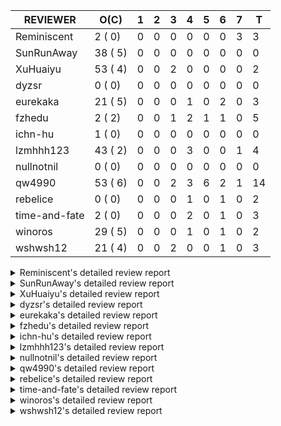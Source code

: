 |   REVIEWER    |  O(C)   | 1 | 2 | 3 | 4 | 5 | 6 | 7 | T  |
|---------------|---------|---|---|---|---|---|---|---|----|
| Reminiscent   |  2 ( 0) | 0 | 0 | 0 | 0 | 0 | 0 | 3 |  3 |
| SunRunAway    | 38 ( 5) | 0 | 0 | 0 | 0 | 0 | 0 | 0 |  0 |
| XuHuaiyu      | 53 ( 4) | 0 | 0 | 2 | 0 | 0 | 0 | 0 |  2 |
| dyzsr         |  0 ( 0) | 0 | 0 | 0 | 0 | 0 | 0 | 0 |  0 |
| eurekaka      | 21 ( 5) | 0 | 0 | 0 | 1 | 0 | 2 | 0 |  3 |
| fzhedu        |  2 ( 2) | 0 | 0 | 1 | 2 | 1 | 1 | 0 |  5 |
| ichn-hu       |  1 ( 0) | 0 | 0 | 0 | 0 | 0 | 0 | 0 |  0 |
| lzmhhh123     | 43 ( 2) | 0 | 0 | 0 | 3 | 0 | 0 | 1 |  4 |
| nullnotnil    |  0 ( 0) | 0 | 0 | 0 | 0 | 0 | 0 | 0 |  0 |
| qw4990        | 53 ( 6) | 0 | 0 | 2 | 3 | 6 | 2 | 1 | 14 |
| rebelice      |  0 ( 0) | 0 | 0 | 0 | 1 | 0 | 1 | 0 |  2 |
| time-and-fate |  2 ( 0) | 0 | 0 | 0 | 2 | 0 | 1 | 0 |  3 |
| winoros       | 29 ( 5) | 0 | 0 | 0 | 1 | 0 | 1 | 0 |  2 |
| wshwsh12      | 21 ( 4) | 0 | 0 | 2 | 0 | 0 | 1 | 0 |  3 |


<details> 
  <summary>Reminiscent's detailed review report</summary> 

## To Be Reviewed

|    REPO    |                                                                   PR                                                                   | C | LASTED |
|------------|----------------------------------------------------------------------------------------------------------------------------------------|---|--------|
| tidb/21896 | [planner: fix union doesn't handle collate correctly (#21854)](https://github.com/pingcap/tidb/pull/21896)                             |   | 48d19h |
| tidb/22354 | [planner: do not cache prepared plan if optimization depends on mutable constant (#22349)](https://github.com/pingcap/tidb/pull/22354) |   | 26d22h |


## Reviewed in Last 7 Days

|    REPO    |                                                                PR                                                                 | C | D |   R   |
|------------|-----------------------------------------------------------------------------------------------------------------------------------|---|---|-------|
| tidb/22641 | [*: do not report error for prepared stmt execution if tidb_snapshot is set (#22568)](https://github.com/pingcap/tidb/pull/22641) |   | 7 | 1h    |
| tidb/22330 | [planner: check error when correlatedAggregateResolver leaves ast.Node (#22222)](https://github.com/pingcap/tidb/pull/22330)      |   | 7 | 21d3h |
| tidb/22568 | [*: do not report error for prepared stmt execution if tidb_snapshot is set](https://github.com/pingcap/tidb/pull/22568)          |   | 7 | 4d20h |


</details> 


<details> 
  <summary>SunRunAway's detailed review report</summary> 

## To Be Reviewed

|     REPO     |                                                                      PR                                                                       | C | LASTED  |
|--------------|-----------------------------------------------------------------------------------------------------------------------------------------------|---|---------|
| docs-cn/4669 | [sql-optimization: extended statistics documentation](https://github.com/pingcap/docs-cn/pull/4669)                                           |   | 117d17h |
| docs-cn/4913 | [explain: add indexes](https://github.com/pingcap/docs-cn/pull/4913)                                                                          |   | 83d17h  |
| tidb/15370   | [planner,executor: Refactor Shuffle and implement parallel Sort](https://github.com/pingcap/tidb/pull/15370)                                  | Y | 330d18h |
| docs-cn/4933 | [explain: add joins](https://github.com/pingcap/docs-cn/pull/4933)                                                                            |   | 79d20h  |
| tidb/15462   | [executor: implement `graceHashJoin`](https://github.com/pingcap/tidb/pull/15462)                                                             | Y | 326d17h |
| tidb/16967   | [executor: Refactor Shuffle and implement parallel sort (executor part)](https://github.com/pingcap/tidb/pull/16967)                          | Y | 281d10h |
| tidb/17238   | [*: refactor table.Allocator to improve readability](https://github.com/pingcap/tidb/pull/17238)                                              |   | 268d18h |
| tidb/19120   | [executor: Concurrently fetch chunks and insert them to a concurrent hash table in hash build](https://github.com/pingcap/tidb/pull/19120)    |   | 180d21h |
| tidb/19178   | [executor: Refactor probe channel](https://github.com/pingcap/tidb/pull/19178)                                                                |   | 178d16h |
| tidb/19347   | [executor: support new syntax `create/drop binding for digest` for tidb dashboard usage](https://github.com/pingcap/tidb/pull/19347)          |   | 170d23h |
| tidb/19807   | [executor: parallel evaluation for hash aggregate distinct](https://github.com/pingcap/tidb/pull/19807)                                       |   | 156d10h |
| tidb/19900   | [executor: enable inline projection for sort&topN](https://github.com/pingcap/tidb/pull/19900)                                                | Y | 151d18h |
| tidb/20140   | [expressions: Support `bin-to-uuid` and `uuid-to-bin`](https://github.com/pingcap/tidb/pull/20140)                                            |   | 138d22h |
| tidb/20220   | [*: new secondary index value format](https://github.com/pingcap/tidb/pull/20220)                                                             |   | 135d16h |
| tidb/20316   | [docs/design: add design doc for index usage information](https://github.com/pingcap/tidb/pull/20316)                                         |   | 130d17h |
| tidb/20335   | [planner, executor: enable inline projection for Selection](https://github.com/pingcap/tidb/pull/20335)                                       | Y | 127d17h |
| tidb/20360   | [planner: refine explain info for batch cop](https://github.com/pingcap/tidb/pull/20360)                                                      |   | 121d22h |
| tidb/20397   | [parser: replace ast.SelectLockInShareMode with ast.SelectLockForShare](https://github.com/pingcap/tidb/pull/20397)                           |   | 119d18h |
| tidb/20615   | [utils: Avoid panic when getting memory](https://github.com/pingcap/tidb/pull/20615)                                                          |   | 107d2h  |
| tidb/20689   | [expression: make TIME function compatible with MySQL (#19158)](https://github.com/pingcap/tidb/pull/20689)                                   |   | 102d20h |
| tidb/20752   | [*: trace statsCache and preparePlanCache by Global memory tracker.](https://github.com/pingcap/tidb/pull/20752)                              |   | 97d22h  |
| tidb/20765   | [planner: support stable result mode](https://github.com/pingcap/tidb/pull/20765)                                                             |   | 97d16h  |
| tidb/21207   | [planner: fix the inappropriate out-of-range range estimation rule](https://github.com/pingcap/tidb/pull/21207)                               |   | 76d18h  |
| tidb/21277   | [executor: fix split table with large integers](https://github.com/pingcap/tidb/pull/21277)                                                   |   | 74d19h  |
| tidb/21364   | [expression: Add test cases to cover the cases when invalid int value is casted as TIME (#18653)](https://github.com/pingcap/tidb/pull/21364) |   | 70d1h   |
| tidb/21381   | [*: optimize analyze cluster index table](https://github.com/pingcap/tidb/pull/21381)                                                         |   | 69d17h  |
| tidb/21386   | [expression: Disable cast decimal as string push down to TiFlash](https://github.com/pingcap/tidb/pull/21386)                                 |   | 69d16h  |
| tidb/21834   | [planner: enhanced index range calculation plan](https://github.com/pingcap/tidb/pull/21834)                                                  |   | 53d18h  |
| tidb/21876   | [planner: bypass the DNF restriction if index merge hint is specified (#20799)](https://github.com/pingcap/tidb/pull/21876)                   |   | 51d19h  |
| tidb/21878   | [planner: do not push down lock to pointGet/bacthPointGet when selection exists](https://github.com/pingcap/tidb/pull/21878)                  |   | 51d18h  |
| tidb/21956   | [planner/preprocessor: disallow into-outfile clause in some place](https://github.com/pingcap/tidb/pull/21956)                                |   | 46d22h  |
| tidb/22026   | [expression: separated arithmeticPlusIntSig](https://github.com/pingcap/tidb/pull/22026)                                                      |   | 44d20h  |
| tidb/22043   | [planner, executor: enhance the limit pushdown rule.](https://github.com/pingcap/tidb/pull/22043)                                             |   | 42d10h  |
| tidb/22114   | [test: fix globalkilltest (#21987)](https://github.com/pingcap/tidb/pull/22114)                                                               |   | 39d12h  |
| tidb/22181   | [planner, expression: fix error when using IN combined with subquery (#22080)](https://github.com/pingcap/tidb/pull/22181)                    |   | 33d17h  |
| tidb/22217   | [*: rewrite origin SQL with default DB for SQL bindings (#21275)](https://github.com/pingcap/tidb/pull/22217)                                 |   | 32d17h  |
| tidb/22365   | [planner: check index valid while forUpdateRead (#22152)](https://github.com/pingcap/tidb/pull/22365)                                         |   | 26d19h  |
| tidb/22379   | [[experiment] executor: allow aggregation to spill disk when running out of memory quota](https://github.com/pingcap/tidb/pull/22379)         |   | 25d19h  |


## Reviewed in Last 7 Days

| REPO | PR | C | D | R |
|------|----|---|---|---|


</details> 


<details> 
  <summary>XuHuaiyu's detailed review report</summary> 

## To Be Reviewed

|     REPO     |                                                                              PR                                                                              | C | LASTED  |
|--------------|--------------------------------------------------------------------------------------------------------------------------------------------------------------|---|---------|
| tidb/19292   | [planner: suppport left join in join reorder](https://github.com/pingcap/tidb/pull/19292)                                                                    |   | 172d16h |
| docs-cn/5323 | [Update parameter type description](https://github.com/pingcap/docs-cn/pull/5323)                                                                            |   | 20d18h  |
| tidb/19900   | [executor: enable inline projection for sort&topN](https://github.com/pingcap/tidb/pull/19900)                                                               | Y | 151d18h |
| tidb/19957   | [executor: add builtin aggregate function `json_arrayagg`](https://github.com/pingcap/tidb/pull/19957)                                                       | Y | 149d13h |
| tidb/20040   | [planner, expression: take NullFlag into consideration when optimize the `int non-const` <cmp > `non-int const`](https://github.com/pingcap/tidb/pull/20040) | Y | 144d13h |
| tidb/20140   | [expressions: Support `bin-to-uuid` and `uuid-to-bin`](https://github.com/pingcap/tidb/pull/20140)                                                           |   | 138d22h |
| tidb/20311   | [expression: fix overflow error when convert bit to int64 (#20266)](https://github.com/pingcap/tidb/pull/20311)                                              |   | 130d21h |
| tidb/20350   | [executor: support read global indexes in IndexMergeReader and index join](https://github.com/pingcap/tidb/pull/20350)                                       | Y | 124d13h |
| tidb/20505   | [*: Add metrics for oom-action and sql memory usage.](https://github.com/pingcap/tidb/pull/20505)                                                            |   | 111d18h |
| tidb/20576   | [*: fix stats feedback after tableReader handle multiple ranges](https://github.com/pingcap/tidb/pull/20576)                                                 |   | 109d12h |
| tidb/20613   | [executor: fix issue of hash join fetch time inaccurate](https://github.com/pingcap/tidb/pull/20613)                                                         |   | 107d13h |
| tidb/20752   | [*: trace statsCache and preparePlanCache by Global memory tracker.](https://github.com/pingcap/tidb/pull/20752)                                             |   | 97d22h  |
| tidb/20790   | [collation: add pinyin collation for chinese charset support](https://github.com/pingcap/tidb/pull/20790)                                                    |   | 96d20h  |
| tidb/20793   | [planner, executor: enable inline projection for Apply](https://github.com/pingcap/tidb/pull/20793)                                                          |   | 96d20h  |
| tidb/20905   | [planner: fix statement-optimize not work in `TryFastPlan`](https://github.com/pingcap/tidb/pull/20905)                                                      |   | 93d17h  |
| tidb/20972   | [expression: POC implementation of Vitess hashing algorithm.](https://github.com/pingcap/tidb/pull/20972)                                                    |   | 89d0h   |
| tidb/21064   | [planner, executor: fix cast not check error](https://github.com/pingcap/tidb/pull/21064)                                                                    |   | 84d8h   |
| tidb/21149   | [executor:Add runtime stat for IndexMergeReaderExecutor (#20653)](https://github.com/pingcap/tidb/pull/21149)                                                |   | 80d14h  |
| tidb/21228   | [executor: return the result immediately when combining LIMIT row_count with DISTINCT](https://github.com/pingcap/tidb/pull/21228)                           |   | 76d13h  |
| tidb/21304   | [executor: Add the HashAggExec runtime information (#20577)](https://github.com/pingcap/tidb/pull/21304)                                                     |   | 74d12h  |
| tidb/21334   | [*: make rollback work on user-defined variables](https://github.com/pingcap/tidb/pull/21334)                                                                |   | 73d13h  |
| tidb/21340   | [executor: initialize expensive query handler on domain creation](https://github.com/pingcap/tidb/pull/21340)                                                |   | 72d23h  |
| tidb/21476   | [planner: check for decimal format in cast expr (#20836)](https://github.com/pingcap/tidb/pull/21476)                                                        |   | 66d15h  |
| tidb/21536   | [executor: add slow-log file meta cache to avoid repeat read file meta information](https://github.com/pingcap/tidb/pull/21536)                              |   | 62d14h  |
| tidb/21564   | [ddl: fix Incorrect behavior of NO_ZERO_DATE when altering table](https://github.com/pingcap/tidb/pull/21564)                                                |   | 61d15h  |
| tidb/21626   | [test: convert test to benchmard test to make ci stable (#21616)](https://github.com/pingcap/tidb/pull/21626)                                                |   | 59d22h  |
| tidb/21680   | [planner: report error when ORDER BY conflicts with DISTINCT (#21286)](https://github.com/pingcap/tidb/pull/21680)                                           |   | 58d16h  |
| tidb/21839   | [planner/core: add 'split table using statistics' statement](https://github.com/pingcap/tidb/pull/21839)                                                     |   | 53d15h  |
| tidb/21853   | [expression: fix compatibility behaviors in time_format with MySQL (#21559)](https://github.com/pingcap/tidb/pull/21853)                                     |   | 52d18h  |
| tidb/21896   | [planner: fix union doesn't handle collate correctly (#21854)](https://github.com/pingcap/tidb/pull/21896)                                                   |   | 48d19h  |
| tidb/22014   | [executor: fix unstable test Issue16696 (#22009)](https://github.com/pingcap/tidb/pull/22014)                                                                |   | 45d16h  |
| tidb/22131   | [privilege: remove leading and trailing space when create user and role](https://github.com/pingcap/tidb/pull/22131)                                         |   | 38d19h  |
| tidb/22149   | [session: set process info before building plan (#22101)](https://github.com/pingcap/tidb/pull/22149)                                                        |   | 34d19h  |
| tidb/22163   | [expression: separated arithmeticMinusIntSig](https://github.com/pingcap/tidb/pull/22163)                                                                    |   | 34d13h  |
| tidb/22186   | [executor: fix select into outfile with year type column has no data (#22175)](https://github.com/pingcap/tidb/pull/22186)                                   |   | 33d16h  |
| tidb/22294   | [planner, table: optimize the list partition pruner for range query](https://github.com/pingcap/tidb/pull/22294)                                             |   | 30d19h  |
| tidb/22307   | [ddl: fix update can see columns not public](https://github.com/pingcap/tidb/pull/22307)                                                                     |   | 30d15h  |
| tidb/22381   | [planner: check schema stale for plan cache when forUpdateRead](https://github.com/pingcap/tidb/pull/22381)                                                  |   | 25d14h  |
| tidb/22407   | [types: fix return err when decimal from string value](https://github.com/pingcap/tidb/pull/22407)                                                           |   | 23d19h  |
| tidb/22418   | [expression: Optimize builtinArithmeticModRealSig and builtinGreatestDecimalSig using MergeNull method](https://github.com/pingcap/tidb/pull/22418)          |   | 20d23h  |
| tidb/22426   | [expression: fix bugs in builtinfunction ArithmeticMinusInt logic](https://github.com/pingcap/tidb/pull/22426)                                               |   | 20d16h  |
| tidb/22432   | [types,execute: fix errcode return like mysql when inserting incorrect int value ](https://github.com/pingcap/tidb/pull/22432)                               |   | 19d21h  |
| tidb/22472   | [planner, statistics: build the global statistics for the partition table](https://github.com/pingcap/tidb/pull/22472)                                       |   | 17d16h  |
| tidb/22507   | [types: fix the bug about the wrong query result for decimal type ](https://github.com/pingcap/tidb/pull/22507)                                              |   | 13d23h  |
| tidb/22616   | [expression: from_unixtime accept 64-bit integers](https://github.com/pingcap/tidb/pull/22616)                                                               |   | 9d23h   |
| tidb/22617   | [metrics: fix wrong bucket name of coprocessor cache (#22454)](https://github.com/pingcap/tidb/pull/22617)                                                   |   | 9d22h   |
| tidb/22624   | [ planner: not pruning column used by union scan condition (#21640)](https://github.com/pingcap/tidb/pull/22624)                                             |   | 9d16h   |
| tidb/22640   | [*: refactor ExecuteInternal to return single resultset (#22546)](https://github.com/pingcap/tidb/pull/22640)                                                |   | 6d20h   |
| tidb/22696   | [expression: enable arithmetic Mod push down](https://github.com/pingcap/tidb/pull/22696)                                                                    |   | 4d17h   |
| tidb/22711   | [executor: Fix inline schema name](https://github.com/pingcap/tidb/pull/22711)                                                                               |   | 4d11h   |
| tidb/22722   | [planner, errno: make error code of ErrMixOfGroupFuncAndFields consistent with MySQL](https://github.com/pingcap/tidb/pull/22722)                            |   | 3d20h   |
| tidb/22736   | [executor: fix load data losing connection when batch_dml_size is set (#22724)](https://github.com/pingcap/tidb/pull/22736)                                  |   | 2d23h   |
| tidb/22737   | [executor: fix load data losing connection when batch_dml_size is set (#22724)](https://github.com/pingcap/tidb/pull/22737)                                  |   | 2d23h   |


## Reviewed in Last 7 Days

|    REPO    |                                                         PR                                                         | C | D |   R   |
|------------|--------------------------------------------------------------------------------------------------------------------|---|---|-------|
| tidb/22463 | [executor: make memory tracker for aggregate more accurate.](https://github.com/pingcap/tidb/pull/22463)           |   | 3 | 15d5h |
| tidb/22724 | [executor: fix load data losing connection when batch_dml_size is set](https://github.com/pingcap/tidb/pull/22724) |   | 3 | 20h   |


</details> 


<details> 
  <summary>dyzsr's detailed review report</summary> 

## To Be Reviewed

| REPO | PR | C | LASTED |
|------|----|---|--------|


## Reviewed in Last 7 Days

| REPO | PR | C | D | R |
|------|----|---|---|---|


</details> 


<details> 
  <summary>eurekaka's detailed review report</summary> 

## To Be Reviewed

|    REPO    |                                                                   PR                                                                   | C | LASTED  |
|------------|----------------------------------------------------------------------------------------------------------------------------------------|---|---------|
| tidb/14729 | [planner: fix constant propagation for PredicatePushDown](https://github.com/pingcap/tidb/pull/14729)                                  | Y | 362d17h |
| tidb/14831 | [planner/cascades: add implementationRule for IndexLookUpJoin](https://github.com/pingcap/tidb/pull/14831)                             |   | 355d17h |
| tidb/15090 | [planner/cascades: refine the row count estimation of TiKV layer Selection](https://github.com/pingcap/tidb/pull/15090)                |   | 341d17h |
| tidb/15157 | [planner/cascades: implement `HashCode` method for all the LogicalPlans](https://github.com/pingcap/tidb/pull/15157)                   | Y | 339d14h |
| tidb/15335 | [planner/cascades: add transformation rule PullAggregationUpApply & EliminateMaxOneRow](https://github.com/pingcap/tidb/pull/15335)    |   | 332d17h |
| tidb/15370 | [planner,executor: Refactor Shuffle and implement parallel Sort](https://github.com/pingcap/tidb/pull/15370)                           | Y | 330d18h |
| tidb/17276 | [planner/cascades: add rule InjectProjectionBelowSort](https://github.com/pingcap/tidb/pull/17276)                                     | Y | 265d8h  |
| tidb/18882 | [planner, executor: add explain for `MetricSummaryTableExtractor`](https://github.com/pingcap/tidb/pull/18882)                         | Y | 192d17h |
| tidb/19347 | [executor: support new syntax `create/drop binding for digest` for tidb dashboard usage](https://github.com/pingcap/tidb/pull/19347)   |   | 170d23h |
| tidb/20877 | [statistics: collect index usage information](https://github.com/pingcap/tidb/pull/20877)                                              |   | 94d16h  |
| tidb/21444 | [planner: ignore anonymous index while tiflash replica is available](https://github.com/pingcap/tidb/pull/21444)                       |   | 67d12h  |
| tidb/21680 | [planner: report error when ORDER BY conflicts with DISTINCT (#21286)](https://github.com/pingcap/tidb/pull/21680)                     |   | 58d16h  |
| tidb/21994 | [range: fix overflow value access index ](https://github.com/pingcap/tidb/pull/21994)                                                  |   | 45d22h  |
| tidb/22342 | [session: fix two cases when updating bind info (#22338)](https://github.com/pingcap/tidb/pull/22342)                                  |   | 27d18h  |
| tidb/22354 | [planner: do not cache prepared plan if optimization depends on mutable constant (#22349)](https://github.com/pingcap/tidb/pull/22354) |   | 26d22h  |
| tidb/22369 | [session: fix the duplicate binding case when updating bind info (#22367)](https://github.com/pingcap/tidb/pull/22369)                 |   | 26d17h  |
| tidb/22416 | [core: fix subQuery at projection in only_full_group](https://github.com/pingcap/tidb/pull/22416)                                      |   | 22d11h  |
| tidb/22559 | [planner: split test data from test cases in cbo_test.go](https://github.com/pingcap/tidb/pull/22559)                                  |   | 11d19h  |
| tidb/22725 | [planner, distsql: fix the behaviour of building ranges for TiFlash](https://github.com/pingcap/tidb/pull/22725)                       |   | 3d19h   |
| tidb/22733 | [bindinfo: use new sql apis (#22653)](https://github.com/pingcap/tidb/pull/22733)                                                      |   | 3d15h   |
| tidb/22734 | [bindinfo: use new sql apis (#22653)](https://github.com/pingcap/tidb/pull/22734)                                                      |   | 3d15h   |


## Reviewed in Last 7 Days

|        REPO         |                                        PR                                         | C | D |   R    |
|---------------------|-----------------------------------------------------------------------------------|---|---|--------|
| tidb/22653          | [bindinfo: use new sql apis](https://github.com/pingcap/tidb/pull/22653)          |   | 4 | 2d9h   |
| docs-cn/5468        | [Fix a typo in a statement example](https://github.com/pingcap/docs-cn/pull/5468) |   | 6 | 0h     |
| automated-tests/534 | [add spm 2.0 ticases](https://github.com/pingcap/automated-tests/pull/534)        |   | 6 | 73d20h |


</details> 


<details> 
  <summary>fzhedu's detailed review report</summary> 

## To Be Reviewed

|    REPO    |                                                   PR                                                   | C | LASTED  |
|------------|--------------------------------------------------------------------------------------------------------|---|---------|
| tidb/19845 | [expression:fix FORMAT compatibility issue #11206](https://github.com/pingcap/tidb/pull/19845)         | Y | 153d15h |
| tidb/20117 | [optimizer: fix issue on incorrect result of natural join](https://github.com/pingcap/tidb/pull/20117) | Y | 139d20h |


## Reviewed in Last 7 Days

|    REPO    |                                                              PR                                                              | C | D |   R    |
|------------|------------------------------------------------------------------------------------------------------------------------------|---|---|--------|
| tics/1417  | [Add mock mpp tests](https://github.com/pingcap/tics/pull/1417)                                                              |   | 3 | 2d3h   |
| tidb/22713 | [expression: Add warning info for exprs that can not be pushed to storage layer](https://github.com/pingcap/tidb/pull/22713) |   | 4 | 11h    |
| tidb/22725 | [planner, distsql: fix the behaviour of building ranges for TiFlash](https://github.com/pingcap/tidb/pull/22725)             |   | 4 | 3h     |
| tidb/22428 | [unistore/cophandler: change the logic of mpp execution in unit test.](https://github.com/pingcap/tidb/pull/22428)           |   | 5 | 15d14h |
| tidb/22662 | [planner/core: let mpp support partition tables](https://github.com/pingcap/tidb/pull/22662)                                 |   | 6 | 7h     |


</details> 


<details> 
  <summary>ichn-hu's detailed review report</summary> 

## To Be Reviewed

|    REPO    |                                                            PR                                                            | C | LASTED |
|------------|--------------------------------------------------------------------------------------------------------------------------|---|--------|
| tidb/21853 | [expression: fix compatibility behaviors in time_format with MySQL (#21559)](https://github.com/pingcap/tidb/pull/21853) |   | 52d18h |


## Reviewed in Last 7 Days

| REPO | PR | C | D | R |
|------|----|---|---|---|


</details> 


<details> 
  <summary>lzmhhh123's detailed review report</summary> 

## To Be Reviewed

|     REPO     |                                                                  PR                                                                   | C | LASTED  |
|--------------|---------------------------------------------------------------------------------------------------------------------------------------|---|---------|
| tidb/14729   | [planner: fix constant propagation for PredicatePushDown](https://github.com/pingcap/tidb/pull/14729)                                 | Y | 362d17h |
| docs-cn/4913 | [explain: add indexes](https://github.com/pingcap/docs-cn/pull/4913)                                                                  |   | 83d17h  |
| tidb/17414   | [add curCost based join reorder algorithm](https://github.com/pingcap/tidb/pull/17414)                                                |   | 257d18h |
| tidb/19347   | [executor: support new syntax `create/drop binding for digest` for tidb dashboard usage](https://github.com/pingcap/tidb/pull/19347)  |   | 170d23h |
| tidb/19698   | [*: update test cases to support new collation enabled by default](https://github.com/pingcap/tidb/pull/19698)                        |   | 158d22h |
| tidb/20044   | [expression: Add column nullability checking before "refine args"](https://github.com/pingcap/tidb/pull/20044)                        | Y | 144d7h  |
| tidb/20444   | [expression: add json_merge_patch](https://github.com/pingcap/tidb/pull/20444)                                                        |   | 116d21h |
| tidb/20465   | [expression: add uuidShortFunction](https://github.com/pingcap/tidb/pull/20465)                                                       |   | 115d19h |
| tidb/20505   | [*: Add metrics for oom-action and sql memory usage.](https://github.com/pingcap/tidb/pull/20505)                                     |   | 111d18h |
| tidb/20618   | [planner: fix update generated columns error](https://github.com/pingcap/tidb/pull/20618)                                             |   | 106d20h |
| tidb/20642   | [executor: modify admin executors to support partitioned table with global index](https://github.com/pingcap/tidb/pull/20642)         |   | 104d15h |
| tidb/20825   | [executor: add diagnosis rule to check Transparent Huge Pages(THP) enabled (#20611)](https://github.com/pingcap/tidb/pull/20825)      |   | 95d18h  |
| tidb/20903   | [planner: fix confused and unnecessary double-projection in plans.](https://github.com/pingcap/tidb/pull/20903)                       |   | 93d17h  |
| tidb/21018   | [planner: don't push down null sensitive join conditions (#19620)](https://github.com/pingcap/tidb/pull/21018)                        |   | 87d16h  |
| tidb/21051   | [executor: change read slow-log file module to concurrent](https://github.com/pingcap/tidb/pull/21051)                                |   | 86d14h  |
| tidb/21195   | [brie: integrate lightning to suport IMPORT statement](https://github.com/pingcap/tidb/pull/21195)                                    |   | 76d22h  |
| tidb/21334   | [*: make rollback work on user-defined variables](https://github.com/pingcap/tidb/pull/21334)                                         |   | 73d13h  |
| tidb/21347   | [session: make rollback work on global variables](https://github.com/pingcap/tidb/pull/21347)                                         |   | 72d19h  |
| tidb/21401   | [expression: incompatibility with MySQL for ADDTIME()](https://github.com/pingcap/tidb/pull/21401)                                    |   | 69d11h  |
| tidb/21444   | [planner: ignore anonymous index while tiflash replica is available](https://github.com/pingcap/tidb/pull/21444)                      |   | 67d12h  |
| tidb/21487   | [*: ensure TABLE statement works](https://github.com/pingcap/tidb/pull/21487)                                                         |   | 66d4h   |
| tidb/21641   | [executor: Fix pessimistic lock doesn't work on the partition table for subquery/joins](https://github.com/pingcap/tidb/pull/21641)   |   | 59d17h  |
| tidb/21651   | [planner: allow filter condition pushing down to IndexScan for prefix index](https://github.com/pingcap/tidb/pull/21651)              |   | 59d13h  |
| tidb/21680   | [planner: report error when ORDER BY conflicts with DISTINCT (#21286)](https://github.com/pingcap/tidb/pull/21680)                    |   | 58d16h  |
| tidb/21954   | [planner/cascades: add rule `PushSelDownApply`](https://github.com/pingcap/tidb/pull/21954)                                           |   | 46d23h  |
| tidb/22126   | [*: add `sys` schema, `sys.SCHEMA_UNUSED_INDEXES` view and `sys.SCHEMA_INDEX_USAGE` view](https://github.com/pingcap/tidb/pull/22126) |   | 38d19h  |
| tidb/22149   | [session: set process info before building plan (#22101)](https://github.com/pingcap/tidb/pull/22149)                                 |   | 34d19h  |
| tidb/22188   | [planner: do not use indexMerge when the path only use a single index (#22168)](https://github.com/pingcap/tidb/pull/22188)           |   | 33d13h  |
| tidb/22361   | [table: fix insert into _tidb_rowid panic and rebase it if needed (#22062)](https://github.com/pingcap/tidb/pull/22361)               |   | 26d20h  |
| tidb/22372   | [executor: fix SelectForUpdate in decorrelated subquery under pessimistic mode](https://github.com/pingcap/tidb/pull/22372)           |   | 26d9h   |
| tidb/22426   | [expression: fix bugs in builtinfunction ArithmeticMinusInt logic](https://github.com/pingcap/tidb/pull/22426)                        |   | 20d16h  |
| tidb/22430   | [*: refactor table.Table interface, clean up unnecessay methods](https://github.com/pingcap/tidb/pull/22430)                          |   | 19d23h  |
| tidb/22433   | [statistics: merge partition-level TopN to global-level TopN](https://github.com/pingcap/tidb/pull/22433)                             |   | 19d19h  |
| tidb/22463   | [executor: make memory tracker for aggregate more accurate.](https://github.com/pingcap/tidb/pull/22463)                              |   | 17d23h  |
| tidb/22478   | [planner, executor: fix query partition table with global unique index get wrong result](https://github.com/pingcap/tidb/pull/22478)  |   | 17d13h  |
| tidb/22631   | [executor: refine window processor](https://github.com/pingcap/tidb/pull/22631)                                                       |   | 7d22h   |
| tidb/22656   | [*: move new api out of session package (#22591)](https://github.com/pingcap/tidb/pull/22656)                                         |   | 6d0h    |
| tidb/22657   | [*: move new api out of session package (#22591)](https://github.com/pingcap/tidb/pull/22657)                                         |   | 6d0h    |
| tidb/22662   | [planner/core: let mpp support partition tables](https://github.com/pingcap/tidb/pull/22662)                                          |   | 5d18h   |
| tidb/22699   | [brie: add error info column and history backup/restore info in sql](https://github.com/pingcap/tidb/pull/22699)                      |   | 4d16h   |
| tidb/22714   | [executor: add close recordSet in executor](https://github.com/pingcap/tidb/pull/22714)                                               |   | 3d23h   |
| tidb/22728   | [store/tikv_driver:move MemManager from KVStore to tikvStore](https://github.com/pingcap/tidb/pull/22728)                             |   | 3d18h   |
| tidb/22734   | [bindinfo: use new sql apis (#22653)](https://github.com/pingcap/tidb/pull/22734)                                                     |   | 3d15h   |


## Reviewed in Last 7 Days

|    REPO    |                                                                PR                                                                 | C | D |   R   |
|------------|-----------------------------------------------------------------------------------------------------------------------------------|---|---|-------|
| tidb/22409 | [*: use CLUSTERED and NONCLUSTERED to control primary key type](https://github.com/pingcap/tidb/pull/22409)                       |   | 4 | 20d4h |
| tidb/22463 | [executor: make memory tracker for aggregate more accurate.](https://github.com/pingcap/tidb/pull/22463)                          |   | 4 | 14d5h |
| tipb/213   | [Add expression signature ExtractDatetimeFromString](https://github.com/pingcap/tipb/pull/213)                                    |   | 4 | 18h   |
| tidb/22641 | [*: do not report error for prepared stmt execution if tidb_snapshot is set (#22568)](https://github.com/pingcap/tidb/pull/22641) |   | 7 | 1h    |


</details> 


<details> 
  <summary>nullnotnil's detailed review report</summary> 

## To Be Reviewed

| REPO | PR | C | LASTED |
|------|----|---|--------|


## Reviewed in Last 7 Days

| REPO | PR | C | D | R |
|------|----|---|---|---|


</details> 


<details> 
  <summary>qw4990's detailed review report</summary> 

## To Be Reviewed

|    REPO    |                                                                           PR                                                                           | C | LASTED  |
|------------|--------------------------------------------------------------------------------------------------------------------------------------------------------|---|---------|
| tidb/16305 | [expression: separate signatures for `ModInt`](https://github.com/pingcap/tidb/pull/16305)                                                             | Y | 300d23h |
| tidb/16967 | [executor: Refactor Shuffle and implement parallel sort (executor part)](https://github.com/pingcap/tidb/pull/16967)                                   | Y | 281d10h |
| tidb/17396 | [types: improve StrToDate performance](https://github.com/pingcap/tidb/pull/17396)                                                                     | Y | 258d9h  |
| tidb/18882 | [planner, executor: add explain for `MetricSummaryTableExtractor`](https://github.com/pingcap/tidb/pull/18882)                                         | Y | 192d17h |
| tidb/19029 | [types: fix unexpected NOT_NULL flags](https://github.com/pingcap/tidb/pull/19029)                                                                     |   | 185d22h |
| tidb/19120 | [executor: Concurrently fetch chunks and insert them to a concurrent hash table in hash build](https://github.com/pingcap/tidb/pull/19120)             |   | 180d21h |
| tidb/19292 | [planner: suppport left join in join reorder](https://github.com/pingcap/tidb/pull/19292)                                                              |   | 172d16h |
| tidb/20011 | [statistics: fix incorrect total count used in index selectivity computation](https://github.com/pingcap/tidb/pull/20011)                              |   | 145d15h |
| tidb/20316 | [docs/design: add design doc for index usage information](https://github.com/pingcap/tidb/pull/20316)                                                  |   | 130d17h |
| tidb/20354 | [planner: rename relational operators (#14575)](https://github.com/pingcap/tidb/pull/20354)                                                            | Y | 123d5h  |
| tidb/20689 | [expression: make TIME function compatible with MySQL (#19158)](https://github.com/pingcap/tidb/pull/20689)                                            |   | 102d20h |
| tidb/20708 | [*: separate auto_increment ID allocator from _tidb_rowid allocator](https://github.com/pingcap/tidb/pull/20708)                                       |   | 101d20h |
| tidb/20972 | [expression: POC implementation of Vitess hashing algorithm.](https://github.com/pingcap/tidb/pull/20972)                                              |   | 89d0h   |
| tidb/21018 | [planner: don't push down null sensitive join conditions (#19620)](https://github.com/pingcap/tidb/pull/21018)                                         |   | 87d16h  |
| tidb/21149 | [executor:Add runtime stat for IndexMergeReaderExecutor (#20653)](https://github.com/pingcap/tidb/pull/21149)                                          |   | 80d14h  |
| tidb/21304 | [executor: Add the HashAggExec runtime information (#20577)](https://github.com/pingcap/tidb/pull/21304)                                               |   | 74d12h  |
| tidb/21318 | [planner, expression: use the range of column types to simplify expressions](https://github.com/pingcap/tidb/pull/21318)                               |   | 73d18h  |
| tidb/21359 | [*: add runtime stats for split region statement](https://github.com/pingcap/tidb/pull/21359)                                                          |   | 72d12h  |
| tidb/21401 | [expression: incompatibility with MySQL for ADDTIME()](https://github.com/pingcap/tidb/pull/21401)                                                     |   | 69d11h  |
| tidb/21476 | [planner: check for decimal format in cast expr (#20836)](https://github.com/pingcap/tidb/pull/21476)                                                  |   | 66d15h  |
| tidb/21508 | [execution: fix dayofweek('0000-00-00') behavior](https://github.com/pingcap/tidb/pull/21508)                                                          |   | 65d9h   |
| tidb/21680 | [planner: report error when ORDER BY conflicts with DISTINCT (#21286)](https://github.com/pingcap/tidb/pull/21680)                                     |   | 58d16h  |
| tidb/21876 | [planner: bypass the DNF restriction if index merge hint is specified (#20799)](https://github.com/pingcap/tidb/pull/21876)                            |   | 51d19h  |
| tidb/21887 | [types: support %X %V %W formats for STR_TO_DATE()](https://github.com/pingcap/tidb/pull/21887)                                                        |   | 50d11h  |
| tidb/21930 | [planner: propagate NDV of column groups across plan nodes (#17854)](https://github.com/pingcap/tidb/pull/21930)                                       |   | 47d18h  |
| tidb/21977 | [expression: log functions that can not be pushed to cop](https://github.com/pingcap/tidb/pull/21977)                                                  |   | 46d15h  |
| tidb/22090 | [planner: push aggregation operators down to projection and union by default](https://github.com/pingcap/tidb/pull/22090)                              |   | 39d22h  |
| tidb/22146 | [executor: forbid SFU on view](https://github.com/pingcap/tidb/pull/22146)                                                                             |   | 34d21h  |
| tidb/22217 | [*: rewrite origin SQL with default DB for SQL bindings (#21275)](https://github.com/pingcap/tidb/pull/22217)                                          |   | 32d17h  |
| tidb/22234 | [executor, planner: ON DUPLICATE UPDATE can refer to un-project col (#14412)](https://github.com/pingcap/tidb/pull/22234)                              |   | 32d15h  |
| tidb/22261 | [time: fix parse datetime won't truncate the reluctant string (#22232)](https://github.com/pingcap/tidb/pull/22261)                                    |   | 31d19h  |
| tidb/22307 | [ddl: fix update can see columns not public](https://github.com/pingcap/tidb/pull/22307)                                                               |   | 30d15h  |
| tidb/22342 | [session: fix two cases when updating bind info (#22338)](https://github.com/pingcap/tidb/pull/22342)                                                  |   | 27d18h  |
| tidb/22369 | [session: fix the duplicate binding case when updating bind info (#22367)](https://github.com/pingcap/tidb/pull/22369)                                 |   | 26d17h  |
| tidb/22374 | [expression: separated arithmeticIntDivideSig](https://github.com/pingcap/tidb/pull/22374)                                                             |   | 26d0h   |
| tidb/22415 | [ddl: refactor placement package](https://github.com/pingcap/tidb/pull/22415)                                                                          |   | 22d17h  |
| tidb/22426 | [expression: fix bugs in builtinfunction ArithmeticMinusInt logic](https://github.com/pingcap/tidb/pull/22426)                                         |   | 20d16h  |
| tidb/22433 | [statistics: merge partition-level TopN to global-level TopN](https://github.com/pingcap/tidb/pull/22433)                                              |   | 19d19h  |
| tidb/22456 | [distsql, executor: disable cache during staleness transaction](https://github.com/pingcap/tidb/pull/22456)                                            |   | 18d15h  |
| tidb/22471 | [ddl, executor: fix creating unique index without partition column error when enable-global-index is true](https://github.com/pingcap/tidb/pull/22471) |   | 17d17h  |
| tidb/22489 | [infoschema: support query partition_id from infoschema.partitions (#22240)](https://github.com/pingcap/tidb/pull/22489)                               |   | 16d19h  |
| tidb/22507 | [types: fix the bug about the wrong query result for decimal type ](https://github.com/pingcap/tidb/pull/22507)                                        |   | 13d23h  |
| tidb/22541 | [expression: Support builtin function SOUNDEX](https://github.com/pingcap/tidb/pull/22541)                                                             |   | 12d9h   |
| tidb/22565 | [statistics: fix panic occurs when stats cache inconsistency (#22465)](https://github.com/pingcap/tidb/pull/22565)                                     | Y | 11d17h  |
| tidb/22625 | [planner, statistics: allow (auto) analyze single partition in dynamic-only mode](https://github.com/pingcap/tidb/pull/22625)                          |   | 9d14h   |
| tidb/22641 | [*: do not report error for prepared stmt execution if tidb_snapshot is set (#22568)](https://github.com/pingcap/tidb/pull/22641)                      |   | 6d19h   |
| tidb/22649 | [planner: decorrelate LogicalApply with inner join as the inner child](https://github.com/pingcap/tidb/pull/22649)                                     |   | 6d16h   |
| tidb/22666 | [expression: correct constant propagation for collation](https://github.com/pingcap/tidb/pull/22666)                                                   |   | 5d18h   |
| tidb/22687 | [*: refactor the RestrictedSQLExecutor interface (#22579)](https://github.com/pingcap/tidb/pull/22687)                                                 |   | 4d21h   |
| tidb/22701 | [expression: refine performance of EXTRACT function](https://github.com/pingcap/tidb/pull/22701)                                                       |   | 4d15h   |
| tidb/22731 | [brie/: add GetVersion function for tidbGlueSession](https://github.com/pingcap/tidb/pull/22731)                                                       |   | 3d17h   |
| tidb/22733 | [bindinfo: use new sql apis (#22653)](https://github.com/pingcap/tidb/pull/22733)                                                                      |   | 3d15h   |
| tidb/22734 | [bindinfo: use new sql apis (#22653)](https://github.com/pingcap/tidb/pull/22734)                                                                      |   | 3d15h   |


## Reviewed in Last 7 Days

|     REPO     |                                                               PR                                                                | C | D |   R    |
|--------------|---------------------------------------------------------------------------------------------------------------------------------|---|---|--------|
| tidb/22459   | [server: retry executing sql without tiflash after tiflash is down](https://github.com/pingcap/tidb/pull/22459)                 |   | 3 | 15d14h |
| tidb/22705   | [statistics,executor: fix some unit tests that run twice](https://github.com/pingcap/tidb/pull/22705)                           |   | 3 | 1d14h  |
| tidb/22667   | [statistics: merge the partition-level stats to global-level stats](https://github.com/pingcap/tidb/pull/22667)                 |   | 4 | 2d4h   |
| tidb/22668   | [plan, mpp: refine the precision of avg(decimal) & avg(null) for mpp](https://github.com/pingcap/tidb/pull/22668)               |   | 4 | 2d0h   |
| tidb/22603   | [statistics: merge the partition-level histograms to a global-level histogram](https://github.com/pingcap/tidb/pull/22603)      |   | 4 | 6d21h  |
| tidb/22682   | [statistics: introduce new estimation logic when index histogram fails to estimate](https://github.com/pingcap/tidb/pull/22682) |   | 5 | 20h    |
| tidb/22706   | [ddl, session: add tidb_enable_exchange_partition variable (#22638)](https://github.com/pingcap/tidb/pull/22706)                |   | 5 | 0h     |
| tidb/22638   | [ddl, session: add tidb_enable_exchange_partition variable](https://github.com/pingcap/tidb/pull/22638)                         |   | 5 | 2d7h   |
| docs-cn/5458 | [releases: add tidb v4.0.11 release notes ](https://github.com/pingcap/docs-cn/pull/5458)                                       |   | 5 | 2d6h   |
| docs/4761    | [releases: add tidb v4.0.11 release notes](https://github.com/pingcap/docs/pull/4761)                                           |   | 5 | 2d5h   |
| tidb/22653   | [bindinfo: use new sql apis](https://github.com/pingcap/tidb/pull/22653)                                                        |   | 5 | 1d5h   |
| parser/1164  | [ast: support `explain format = 'test'` syntax](https://github.com/pingcap/parser/pull/1164)                                    |   | 6 | 1h     |
| tidb/22554   | [planner: change the content of AnalyzeTableID to build global-stats](https://github.com/pingcap/tidb/pull/22554)               |   | 6 | 6d3h   |
| tidb/22608   | [statistics: fix bug when bootstrap version 2 stats](https://github.com/pingcap/tidb/pull/22608)                                |   | 7 | 3d8h   |


</details> 


<details> 
  <summary>rebelice's detailed review report</summary> 

## To Be Reviewed

| REPO | PR | C | LASTED |
|------|----|---|--------|


## Reviewed in Last 7 Days

|    REPO    |                                                        PR                                                         | C | D |   R   |
|------------|-------------------------------------------------------------------------------------------------------------------|---|---|-------|
| tidb/22667 | [statistics: merge the partition-level stats to global-level stats](https://github.com/pingcap/tidb/pull/22667)   |   | 4 | 2d10h |
| tidb/22554 | [planner: change the content of AnalyzeTableID to build global-stats](https://github.com/pingcap/tidb/pull/22554) |   | 6 | 6d2h  |


</details> 


<details> 
  <summary>time-and-fate's detailed review report</summary> 

## To Be Reviewed

|    REPO    |                                                               PR                                                                | C | LASTED |
|------------|---------------------------------------------------------------------------------------------------------------------------------|---|--------|
| tidb/20877 | [statistics: collect index usage information](https://github.com/pingcap/tidb/pull/20877)                                       |   | 94d16h |
| tidb/22682 | [statistics: introduce new estimation logic when index histogram fails to estimate](https://github.com/pingcap/tidb/pull/22682) |   | 5d8h   |


## Reviewed in Last 7 Days

|    REPO     |                                                        PR                                                         | C | D |   R    |
|-------------|-------------------------------------------------------------------------------------------------------------------|---|---|--------|
| tidb/22720  | [*: add some explain tests for cluster index](https://github.com/pingcap/tidb/pull/22720)                         |   | 4 | 3h     |
| tidb/22461  | [planner, executor, statistics: add tests for version 2 and fix bugs](https://github.com/pingcap/tidb/pull/22461) |   | 4 | 14d12h |
| parser/1164 | [ast: support `explain format = 'test'` syntax](https://github.com/pingcap/parser/pull/1164)                      |   | 6 | 1h     |


</details> 


<details> 
  <summary>winoros's detailed review report</summary> 

## To Be Reviewed

|     REPO     |                                                                 PR                                                                  | C | LASTED  |
|--------------|-------------------------------------------------------------------------------------------------------------------------------------|---|---------|
| tidb/14424   | [expression: add nullable() method to check whether an expression can return null](https://github.com/pingcap/tidb/pull/14424)      |   | 395d17h |
| docs-cn/4669 | [sql-optimization: extended statistics documentation](https://github.com/pingcap/docs-cn/pull/4669)                                 |   | 117d17h |
| tidb/14831   | [planner/cascades: add implementationRule for IndexLookUpJoin](https://github.com/pingcap/tidb/pull/14831)                          |   | 355d17h |
| tidb/15090   | [planner/cascades: refine the row count estimation of TiKV layer Selection](https://github.com/pingcap/tidb/pull/15090)             |   | 341d17h |
| tidb/15157   | [planner/cascades: implement `HashCode` method for all the LogicalPlans](https://github.com/pingcap/tidb/pull/15157)                | Y | 339d14h |
| tidb/15426   | [planner/cascades: add transformation rule PushSelDownApply & refactor PushSelDownJoin](https://github.com/pingcap/tidb/pull/15426) |   | 327d16h |
| tidb/16967   | [executor: Refactor Shuffle and implement parallel sort (executor part)](https://github.com/pingcap/tidb/pull/16967)                | Y | 281d10h |
| tidb/17414   | [add curCost based join reorder algorithm](https://github.com/pingcap/tidb/pull/17414)                                              |   | 257d18h |
| tidb/17996   | [planner: push avg & distinct functions across join](https://github.com/pingcap/tidb/pull/17996)                                    | Y | 239d11h |
| tidb/19957   | [executor: add builtin aggregate function `json_arrayagg`](https://github.com/pingcap/tidb/pull/19957)                              | Y | 149d13h |
| tidb/20011   | [statistics: fix incorrect total count used in index selectivity computation](https://github.com/pingcap/tidb/pull/20011)           |   | 145d15h |
| tidb/20311   | [expression: fix overflow error when convert bit to int64 (#20266)](https://github.com/pingcap/tidb/pull/20311)                     |   | 130d21h |
| tidb/20765   | [planner: support stable result mode](https://github.com/pingcap/tidb/pull/20765)                                                   |   | 97d16h  |
| tidb/20877   | [statistics: collect index usage information](https://github.com/pingcap/tidb/pull/20877)                                           |   | 94d16h  |
| tidb/21018   | [planner: don't push down null sensitive join conditions (#19620)](https://github.com/pingcap/tidb/pull/21018)                      |   | 87d16h  |
| tidb/21207   | [planner: fix the inappropriate out-of-range range estimation rule](https://github.com/pingcap/tidb/pull/21207)                     |   | 76d18h  |
| tidb/21476   | [planner: check for decimal format in cast expr (#20836)](https://github.com/pingcap/tidb/pull/21476)                               |   | 66d15h  |
| tidb/21487   | [*: ensure TABLE statement works](https://github.com/pingcap/tidb/pull/21487)                                                       |   | 66d4h   |
| tidb/21876   | [planner: bypass the DNF restriction if index merge hint is specified (#20799)](https://github.com/pingcap/tidb/pull/21876)         |   | 51d19h  |
| tidb/21930   | [planner: propagate NDV of column groups across plan nodes (#17854)](https://github.com/pingcap/tidb/pull/21930)                    |   | 47d18h  |
| tidb/22090   | [planner: push aggregation operators down to projection and union by default](https://github.com/pingcap/tidb/pull/22090)           |   | 39d22h  |
| tidb/22365   | [planner: check index valid while forUpdateRead (#22152)](https://github.com/pingcap/tidb/pull/22365)                               |   | 26d19h  |
| tidb/22489   | [infoschema: support query partition_id from infoschema.partitions (#22240)](https://github.com/pingcap/tidb/pull/22489)            |   | 16d19h  |
| tidb/22504   | [*:Fix the fetchHotRegion bug that the count always zero](https://github.com/pingcap/tidb/pull/22504)                               |   | 14d19h  |
| tidb/22565   | [statistics: fix panic occurs when stats cache inconsistency (#22465)](https://github.com/pingcap/tidb/pull/22565)                  | Y | 11d17h  |
| tidb/22603   | [statistics: merge the partition-level histograms to a global-level histogram](https://github.com/pingcap/tidb/pull/22603)          |   | 10d15h  |
| tidb/22624   | [ planner: not pruning column used by union scan condition (#21640)](https://github.com/pingcap/tidb/pull/22624)                    |   | 9d16h   |
| tidb/22652   | [session, util: update session to use new APIs](https://github.com/pingcap/tidb/pull/22652)                                         |   | 6d3h    |
| tidb/22713   | [expression: Add warning info for exprs that can not be pushed to storage layer](https://github.com/pingcap/tidb/pull/22713)        |   | 3d23h   |


## Reviewed in Last 7 Days

|    REPO    |                                                         PR                                                         | C | D |   R   |
|------------|--------------------------------------------------------------------------------------------------------------------|---|---|-------|
| tidb/22649 | [planner: decorrelate LogicalApply with inner join as the inner child](https://github.com/pingcap/tidb/pull/22649) |   | 4 | 3d0h  |
| tidb/22459 | [server: retry executing sql without tiflash after tiflash is down](https://github.com/pingcap/tidb/pull/22459)    |   | 6 | 13d3h |


</details> 


<details> 
  <summary>wshwsh12's detailed review report</summary> 

## To Be Reviewed

|    REPO    |                                                              PR                                                              | C | LASTED  |
|------------|------------------------------------------------------------------------------------------------------------------------------|---|---------|
| tidb/15462 | [executor: implement `graceHashJoin`](https://github.com/pingcap/tidb/pull/15462)                                            | Y | 326d17h |
| tidb/17996 | [planner: push avg & distinct functions across join](https://github.com/pingcap/tidb/pull/17996)                             | Y | 239d11h |
| tidb/19557 | [*: Integrate timeline tracing with TiKV](https://github.com/pingcap/tidb/pull/19557)                                        |   | 163d23h |
| tidb/19807 | [executor: parallel evaluation for hash aggregate distinct](https://github.com/pingcap/tidb/pull/19807)                      |   | 156d10h |
| tidb/19957 | [executor: add builtin aggregate function `json_arrayagg`](https://github.com/pingcap/tidb/pull/19957)                       | Y | 149d13h |
| tidb/20044 | [expression: Add column nullability checking before "refine args"](https://github.com/pingcap/tidb/pull/20044)               | Y | 144d7h  |
| tidb/21381 | [*: optimize analyze cluster index table](https://github.com/pingcap/tidb/pull/21381)                                        |   | 69d17h  |
| tidb/21487 | [*: ensure TABLE statement works](https://github.com/pingcap/tidb/pull/21487)                                                |   | 66d4h   |
| tidb/21839 | [planner/core: add 'split table using statistics' statement](https://github.com/pingcap/tidb/pull/21839)                     |   | 53d15h  |
| tidb/21887 | [types: support %X %V %W formats for STR_TO_DATE()](https://github.com/pingcap/tidb/pull/21887)                              |   | 50d11h  |
| tidb/22261 | [time: fix parse datetime won't truncate the reluctant string (#22232)](https://github.com/pingcap/tidb/pull/22261)          |   | 31d19h  |
| tidb/22269 | [executor: check storage.block-cache.capacity value](https://github.com/pingcap/tidb/pull/22269)                             |   | 31d16h  |
| tidb/22378 | [executor: vectorize hash aggregate](https://github.com/pingcap/tidb/pull/22378)                                             |   | 25d19h  |
| tidb/22382 | [*: add infoschema client errors](https://github.com/pingcap/tidb/pull/22382)                                                |   | 25d5h   |
| tidb/22426 | [expression: fix bugs in builtinfunction ArithmeticMinusInt logic](https://github.com/pingcap/tidb/pull/22426)               |   | 20d16h  |
| tidb/22475 | [*: fix parser error format when value overflow](https://github.com/pingcap/tidb/pull/22475)                                 |   | 17d16h  |
| tidb/22628 | [executor: Improve max/min window function with deque-based sliding window](https://github.com/pingcap/tidb/pull/22628)      |   | 8d23h   |
| tidb/22674 | [*: introduce FormatSQL and MustFormatSQL](https://github.com/pingcap/tidb/pull/22674)                                       |   | 5d16h   |
| tidb/22713 | [expression: Add warning info for exprs that can not be pushed to storage layer](https://github.com/pingcap/tidb/pull/22713) |   | 3d23h   |
| tidb/22725 | [planner, distsql: fix the behaviour of building ranges for TiFlash](https://github.com/pingcap/tidb/pull/22725)             |   | 3d19h   |
| tidb/22748 | [executor, privilege: fix failure on grant USAGE privilege operation](https://github.com/pingcap/tidb/pull/22748)            |   | 2d16h   |


## Reviewed in Last 7 Days

|    REPO    |                                                     PR                                                     | C | D |  R   |
|------------|------------------------------------------------------------------------------------------------------------|---|---|------|
| tidb/22617 | [metrics: fix wrong bucket name of coprocessor cache (#22454)](https://github.com/pingcap/tidb/pull/22617) |   | 3 | 7d5h |
| tidb/22692 | [cmd: restore the old Execute API only for the test](https://github.com/pingcap/tidb/pull/22692)           |   | 3 | 2d0h |
| tipb/208   | [Add elems into FieldType](https://github.com/pingcap/tipb/pull/208)                                       |   | 6 | 1d3h |


</details> 

